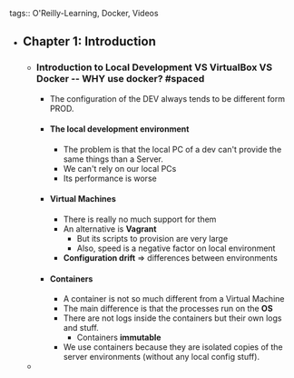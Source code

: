 tags:: O'Reilly-Learning, Docker, Videos

- ## Chapter 1: Introduction
	- ### Introduction to Local Development VS VirtualBox VS Docker -- WHY use docker? #spaced
		- The configuration of the DEV always tends to be different form PROD.
		- #### The local development environment
			- The problem is that the local PC of a dev can't provide the same things than a Server.
			- We can't rely on our local PCs
			- Its performance is worse
		- #### Virtual Machines
			- There is really no much support for them
			- An alternative is **Vagrant**
				- But its scripts to provision are very large
				- Also, speed is a negative factor on local environment
			- **Configuration drift** => differences between environments
		- #### Containers
			- A container is not so much different from a Virtual Machine
			- The main difference is that the processes run on the **OS**
			- There are not logs inside the containers but their own logs and stuff.
				- Containers **immutable**
			- We use containers because they are isolated copies of the server environments (without any local config stuff).
	-